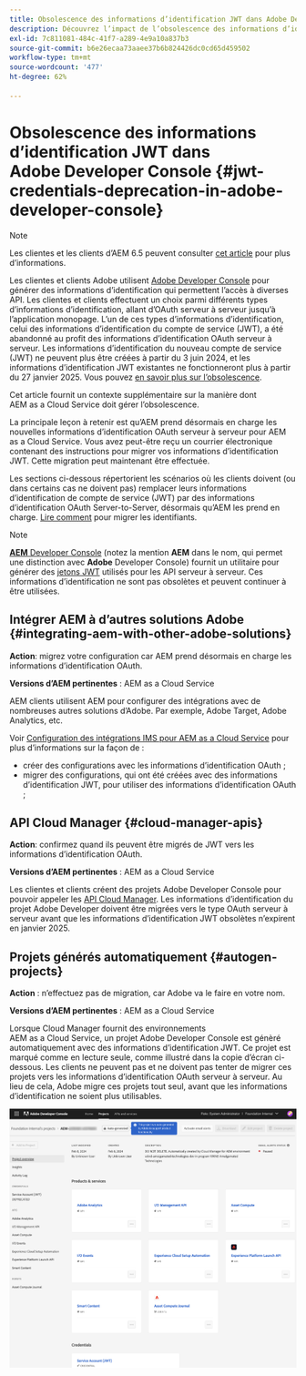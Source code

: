 ```yaml
---
title: Obsolescence des informations d’identification JWT dans Adobe Developer Console
description: Découvrez l’impact de l’obsolescence des informations d’identification JWT dans Adobe Developer Console sur AEM.
exl-id: 7c811081-484c-41f7-a289-4e9a10a837b3
source-git-commit: b6e26ecaa73aaee37b6b824426dc0cd65d459502
workflow-type: tm+mt
source-wordcount: '477'
ht-degree: 62%

---
```


# Obsolescence des informations d’identification JWT dans Adobe Developer Console {#jwt-credentials-deprecation-in-adobe-developer-console}

>[!NOTE]
>
>Les clientes et les clients d’AEM 6.5 peuvent consulter [cet article](https://experienceleague.adobe.com/fr/docs/experience-manager-65/content/security/jwt-credentials-deprecation-in-adobe-developer-console) pour plus d’informations.

Les clientes et clients Adobe utilisent [Adobe Developer Console](https://developer.adobe.com/console) pour générer des informations d’identification qui permettent l’accès à diverses API. Les clientes et clients effectuent un choix parmi différents types d’informations d’identification, allant d’OAuth serveur à serveur jusqu’à l’application monopage. L’un de ces types d’informations d’identification, celui des informations d’identification du compte de service (JWT), a été abandonné au profit des informations d’identification OAuth serveur à serveur. Les informations d’identification du nouveau compte de service (JWT) ne peuvent plus être créées à partir du 3 juin 2024, et les informations d’identification JWT existantes ne fonctionneront plus à partir du 27 janvier 2025. Vous pouvez [en savoir plus sur l’obsolescence](https://developer.adobe.com/developer-console/docs/guides/authentication/ServerToServerAuthentication/migration/).

Cet article fournit un contexte supplémentaire sur la manière dont AEM as a Cloud Service doit gérer l’obsolescence.

La principale leçon à retenir est qu’AEM prend désormais en charge les nouvelles informations d’identification OAuth serveur à serveur pour AEM as a Cloud Service. Vous avez peut-être reçu un courrier électronique contenant des instructions pour migrer vos informations d’identification JWT. Cette migration peut maintenant être effectuée.

Les sections ci-dessous répertorient les scénarios où les clients doivent (ou dans certains cas ne doivent pas) remplacer leurs informations d’identification de compte de service (JWT) par des informations d’identification OAuth Server-to-Server, désormais qu’AEM les prend en charge. [Lire comment](https://developer.adobe.com/developer-console/docs/guides/authentication/ServerToServerAuthentication/migration/#migration-overview) pour migrer les identifiants.

>[!NOTE]
>
>[**AEM** Developer Console](/help/implementing/developing/introduction/development-guidelines.md#crxde-lite-and-developer-console) (notez la mention **AEM** dans le nom, qui permet une distinction avec **Adobe** Developer Console) fournit un utilitaire pour générer des [jetons JWT](/help/implementing/developing/introduction/generating-access-tokens-for-server-side-apis.md) utilisés pour les API serveur à serveur. Ces informations d’identification ne sont pas obsolètes et peuvent continuer à être utilisées.

## Intégrer AEM à d’autres solutions Adobe {#integrating-aem-with-other-adobe-solutions}

**Action**: migrez votre configuration car AEM prend désormais en charge les informations d’identification OAuth.

**Versions d’AEM pertinentes** : AEM as a Cloud Service

AEM clients utilisent AEM pour configurer des intégrations avec de nombreuses autres solutions d’Adobe. Par exemple, Adobe Target, Adobe Analytics, etc.

Voir [Configuration des intégrations IMS pour AEM as a Cloud Service](/help/security/setting-up-ims-integrations-for-aem-as-a-cloud-service.md) pour plus d’informations sur la façon de :

* créer des configurations avec les informations d’identification OAuth ;
* migrer des configurations, qui ont été créées avec des informations d’identification JWT, pour utiliser des informations d’identification OAuth ;

## API Cloud Manager {#cloud-manager-apis}

**Action**: confirmez quand ils peuvent être migrés de JWT vers les informations d’identification OAuth.

**Versions d’AEM pertinentes** : AEM as a Cloud Service

Les clientes et clients créent des projets Adobe Developer Console pour pouvoir appeler les [API Cloud Manager](https://developer.adobe.com/experience-cloud/cloud-manager/guides/getting-started/create-api-integration/). Les informations d’identification du projet Adobe Developer doivent être migrées vers le type OAuth serveur à serveur avant que les informations d’identification JWT obsolètes n’expirent en janvier 2025.

## Projets générés automatiquement {#autogen-projects}

**Action** : n’effectuez pas de migration, car Adobe va le faire en votre nom.

**Versions d’AEM pertinentes** : AEM as a Cloud Service

Lorsque Cloud Manager fournit des environnements AEM as a Cloud Service, un projet Adobe Developer Console est génèré automatiquement avec des informations d’identification JWT. Ce projet est marqué comme en lecture seule, comme illustré dans la copie d’écran ci-dessous. Les clients ne peuvent pas et ne doivent pas tenter de migrer ces projets vers les informations d’identification OAuth serveur à serveur. Au lieu de cela, Adobe migre ces projets tout seul, avant que les informations d’identification ne soient plus utilisables.

![Projets générés automatiquement](/help/security/assets/jwt-deprecation-autogen-projects.png)
